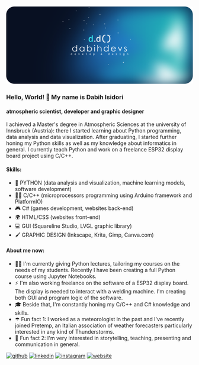 ![meteorologist, developer and graphic designer](https://github.com/dabihdevs/dabihdevs/blob/main/logo-banner.png?raw=true)

### Hello, World! 👋 My name is Dabih Isidori
#### atmospheric scientist, developer and graphic designer

I achieved a Master's degree in Atmospheric Sciences at the university of Innsbruck (Austria): there I started learning about Python programming, data analysis and data visualization. After graduating, I started further honing my Python skills as well as my knowledge about informatics in general. I currently teach Python and work on a freelance ESP32 display board project using C/C++. 


#### Skills:
- 🐍 PYTHON (data analysis and visualization, machine learning models, software development)
- 👨‍💻 C/C++ (microprocessors programming using Arduino framework and PlatformIO)
- 🎮 C# (games development, websites back-end)
- 🌍 HTML/CSS (websites front-end)
- 💻 GUI (Squareline Studio, LVGL graphic library)
- 🖌 GRAPHIC DESIGN (Inkscape, Krita, Gimp, Canva.com)

#### About me now:
- 👨‍🏫 I'm currently giving Python lectures, tailoring my courses on the needs of my students. Recently I have been creating a full Python course using Jupyter Notebooks.
- ⚡ I'm also working freelance on the software of a ESP32 display board. The display is needed to interact with a welding machine. I'm creating both GUI and program logic of the software.
- 🎓 Beside that, I'm constantly honing my C/C++ and C# knowledge and skills.
- ☂ Fun fact 1: I worked as a meteorologist in the past and I've recently joined Pretemp, an Italian association of weather forecasters particularly interested in any kind of Thunderstorms.
- 🎤 Fun fact 2: I'm very interested in storytelling, teaching, presenting and communication in general. 


[<img src='https://cdn.jsdelivr.net/npm/simple-icons@3.0.1/icons/github.svg' alt='github' height='40'>](https://github.com/dabihdevs)  [<img src='https://cdn.jsdelivr.net/npm/simple-icons@3.0.1/icons/linkedin.svg' alt='linkedin' height='40'>](https://www.linkedin.com/in/dabih-isidori-5685ab150/)  [<img src='https://cdn.jsdelivr.net/npm/simple-icons@3.0.1/icons/instagram.svg' alt='instagram' height='40'>](https://www.instagram.com/lumoredelcielo/)  [<img src='https://cdn.jsdelivr.net/npm/simple-icons@3.0.1/icons/icloud.svg' alt='website' height='40'>](https://lumoredelcielo.com/)  



<!--
**dabihdevs/dabihdevs** is a ✨ _special_ ✨ repository because its `README.md` (this file) appears on your GitHub profile.

Here are some ideas to get you started:

- 🔭 I’m currently working on ...
- 🌱 I’m currently learning ...
- 👯 I’m looking to collaborate on ...
- 🤔 I’m looking for help with ...
- 💬 Ask me about ...
- 📫 How to reach me: ...
- 😄 Pronouns: ...
- ⚡ Fun fact: ...
-->
